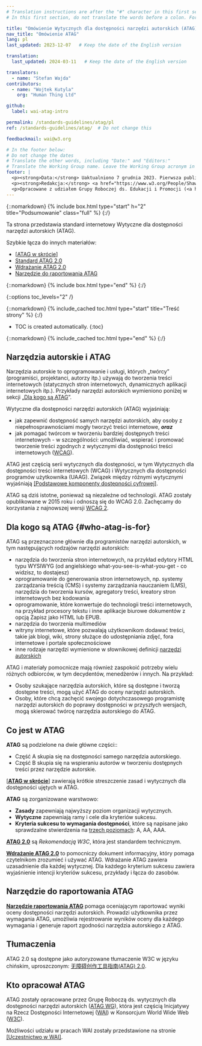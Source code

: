 ```yaml
---
# Translation instructions are after the "#" character in this first section. They are comments that do not show up in the web page. You do not need to translate the instructions after "#".
# In this first section, do not translate the words before a colon. For example, do not translate "title:". Do translate the text after "title:"

title: "Omówienie Wytycznych dla dostępności narzędzi autorskich (ATAG)"
nav_title: "Omówienie ATAG"
lang: pl
last_updated: 2023-12-07   # Keep the date of the English version

translation:
  last_updated: 2024-03-11   # Keep the date of the English version

translators:
  - name: "Stefan Wajda"
contributors:
  - name: "Wojtek Kutyla"
    org: "Human Thing Ltd"  

github:
  label: wai-atag-intro

permalink: /standards-guidelines/atag/pl
ref: /standards-guidelines/atag/  # Do not change this

feedbackmail: wai@w3.org

# In the footer below:
# Do not change the dates
# Translate the other words, including "Date:" and "Editors:"
# Translate the Working Group name. Leave the Working Group acronym in English.
footer: |
  <p><strong>Data:</strong> Uaktualniono 7 grudnia 2023. Pierwsza publikacja w czerwcu 2005.</p>
  <p><strong>Redakcja:</strong> <a href="https://www.w3.org/People/Shawn/">Shawn Lawton Henry</a>.</p>
  <p>Opracowane z udziałem Grupy Roboczej ds. Edukacji i Promocji (<a href="https://www.w3.org/WAI/about/groups/eowg/">EOWG</a>) oraz Grupy Roboczej ds. wytycznych dla dostępności (<a href="https://www.w3.org/WAI/AU/">AUWG</a>).</p>
---
```


{::nomarkdown}
{% include box.html type="start" h="2" title="Podsumowanie" class="full" %}
{:/}

Ta strona przedstawia standard internetowy Wytyczne dla dostępności narzędzi autorskich (ATAG).

Szybkie łącza do innych materiałów:
* [[ATAG w skrócie]](/standards-guidelines/atag/glance/)
* [Standard ATAG 2.0](https://www.w3.org/TR/ATAG20/)
* [Wdrażanie ATAG 2.0](https://www.w3.org/TR/IMPLEMENTING-ATAG20/)
* [Narzędzie do raportowania ATAG](https://www.w3.org/WAI/atag/report-tool/)

{::nomarkdown}
{% include box.html type="end" %}
{:/}

{::options toc_levels="2" /}

{::nomarkdown}
{% include_cached toc.html type="start" title="Treść strony" %}
{:/}

-   TOC is created automatically.
{:toc}

{::nomarkdown}
{% include_cached toc.html type="end" %}
{:/}

## Narzędzia autorskie i ATAG

Narzędzia autorskie to oprogramowanie i usługi, których „twórcy” (programiści, projektanci, autorzy itp.) używają do tworzenia treści internetowych (statycznych stron internetowych, dynamicznych aplikacji internetowych itp.). Przykłady narzędzi autorskich wymieniono poniżej w sekcji „[Dla kogo są ATAG](#who-atag-is-for)”.

Wytyczne dla dostępności narzędzi autorskich (ATAG) wyjaśniają:

-   jak zapewnić dostępność samych narzędzi autorskich, aby osoby z niepełnosprawnościami mogły tworzyć treści internetowe, ***oraz***
-   jak pomagać twórcom w tworzeniu bardziej dostępnych treści internetowych - w szczególności: umożliwiać, wspierać i promować tworzenie treści zgodnych z wytycznymi dla dostępności treści internetowych ([WCAG](/standards-guidelines/wcag/)).


ATAG jest częścią serii wytycznych dla dostępności, w tym Wytycznych dla dostępności treści internetowych (WCAG) i Wytycznych dla dostępności programów użytkownika (UAAG). Związek między różnymi wytycznymi wyjaśniają [[Podstawowe komponenty dostępności cyfrowej]](/fundamentals/components/).

ATAG są dziś istotne, ponieważ są niezależne od technologii. ATAG zostały opublikowane w 2015 roku i odnoszą się do WCAG 2.0. Zachęcamy do korzystania z najnowszej wersji [WCAG 2](https://www.w3.org/TR/WCAG2/).

## Dla kogo są ATAG {#who-atag-is-for}

ATAG są przeznaczone głównie dla programistów narzędzi autorskich, w tym następujących rodzajów narzędzi autorskich:

-   narzędzia do tworzenia stron internetowych, na przykład edytory HTML typu WYSIWYG (od angielskiego <span lang="en">what-you-see-is-what-you-get</span> - co widzisz, to dostajesz)
-   oprogramowanie do generowania stron internetowych, np. systemy zarządzania treścią (CMS) i systemy zarządzania nauczaniem (LMS), narzędzia do tworzenia kursów, agregatory treści, kreatory stron internetowych bez kodowania
-   oprogramowanie, które konwertuje do technologii treści internetowych, na przykład procesory tekstu i inne aplikacje biurowe dokumentów z opcją Zapisz jako HTML lub EPUB.
-   narzędzia do tworzenia multimediów
-   witryny internetowe, które pozwalają użytkownikom dodawać treści, takie jak blogi, wiki, strony służące do udostępniania zdjęć, fora internetowe i portale społecznościowe
-   inne rodzaje narzędzi wymienione w słownikowej definicji [narzędzi autorskich](https://www.w3.org/TR/ATAG20/#def-Authoring-Tool)

ATAG i materiały pomocnicze mają również zaspokoić potrzeby wielu różnych odbiorców, w tym decydentów, menedżerów i innych. Na przykład:

-   Osoby szukające narzędzia autorskich, które są dostępne i tworzą dostępne treści, mogą użyć ATAG do oceny narzędzi autorskich.
-   Osoby, które chcą zachęcić swojego dotychczasowego programistę narzędzi autorskich do poprawy dostępności w przyszłych wersjach, mogą skierować twórcę narzędzia autorskiego do ATAG.

## Co jest w ATAG

**ATAG** są podzielone na dwie główne części::

-   Część A skupia się na dostępności samego narzędzia autorskiego.
-   Część B skupia się na wspieraniu autorów w tworzeniu dostępnych treści przez narzędzie autorskie.

[[**ATAG w skrócie**]](/standards-guidelines/atag/glance/) zawierają krótkie streszczenie zasad i wytycznych dla dostępności ujętych w ATAG.

**ATAG** są zorganizowane warstwowo:

-   **Zasady**  zapewniają najwyższy poziom organizacji wytycznych.
-   **Wytyczne**  zapewniają ramy i cele dla kryteriów sukcesu.
-   **Kryteria sukcesu to wymagania dostępności**, które są napisane jako sprawdzalne stwierdzenia na [trzech poziomach](https://www.w3.org/TR/ATAG20/#intro_understand_levels_conformance):
    A, AA, AAA.

[**ATAG 2.0**](https://www.w3.org/TR/ATAG20/) są _Rekomendacją W3C_, która jest standardem technicznym.

[**Wdrażanie ATAG 2.0**](https://www.w3.org/TR/IMPLEMENTING-ATAG20/)
 to pomocniczy dokument informacyjny, który pomaga czytelnikom zrozumieć i używać ATAG. Wdrażanie ATAG zawiera uzasadnienie dla każdej wytycznej. Dla każdego kryterium sukcesu zawiera wyjaśnienie intencji kryteriów sukcesu, przykłady i łącza do zasobów.

## Narzędzie do raportowania ATAG

[**Narzędzie raportowania ATAG**](https://www.w3.org/WAI/atag/report-tool/) pomaga oceniającym raportować wyniki oceny dostępności narzędzi autorskich. Prowadzi użytkownika przez wymagania ATAG, umożliwia rejestrowanie wyników oceny dla każdego wymagania i generuje raport zgodności narzędzia autorskiego z ATAG.

## Tłumaczenia

ATAG 2.0 są dostępne jako autoryzowane tłumaczenie W3C w języku chińskim, uproszczonym: [无障碍创作工具指南(ATAG) 2.0](https://www.w3.org/Translations/ATAG20-zh/).

## Kto opracował ATAG

ATAG zostały opracowane przez Grupę Roboczą ds. wytycznych dla dostępności narzędzi autorskich ([ATAG WG](https://www.w3.org/WAI/AU/)), która jest częścią Inicjatywy na Rzecz Dostępności Internetowej ([WAI](https://www.w3.org/WAI/)) w Konsorcjum <span lang="en">World Wide Web</span> ([W3C](http://www.w3.org)).

Możliwości udziału w pracach WAI zostały przedstawione na stronie [[Uczestnictwo w WAI]](/about/participating/).